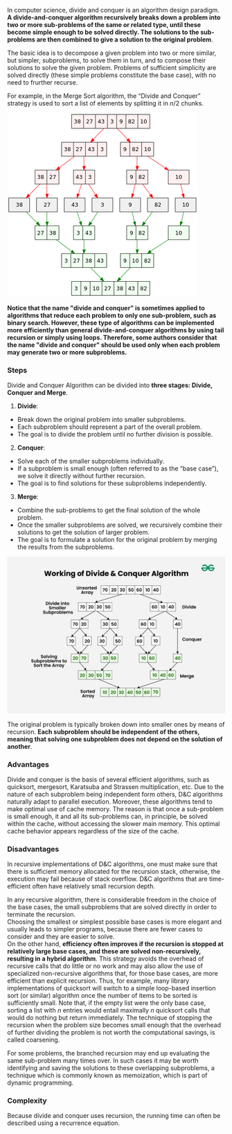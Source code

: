 In computer science, divide and conquer is an algorithm design paradigm. **A divide-and-conquer algorithm recursively breaks down a problem into two or more sub-problems of the same or related type, until these become simple enough to be solved directly. The solutions to the sub-problems are then combined to give a solution to the original problem**.

The basic idea is to decompose a given problem into two or more similar, but simpler, subproblems, to solve them in turn, and to compose their solutions to solve the given problem. Problems of sufficient simplicity are solved directly (these simple problems constitute the base case), with no need to frurther recurse.

For example, in the Merge Sort algorithm, the “Divide and Conquer” strategy is used to sort a list of elements by splitting it in $n/2$ chunks.

![88893a1f7640e31bc23bfe7aa7844b3b.png](../_resources/88893a1f7640e31bc23bfe7aa7844b3b.png)

**Notice that the name "divide and conquer" is sometimes applied to algorithms that reduce each problem to only one sub-problem, such as binary search. However, these type of algorithms can be implemented more efficiently than general divide-and-conquer algorithms by using tail recursion or simply using loops. Therefore, some authors consider that the name "divide and conquer" should be used only when each problem may generate two or more subproblems.**

### Steps

Divide and Conquer Algorithm can be divided into **three stages: Divide, Conquer and Merge**.

1.  **Divide**:

- Break down the original problem into smaller subproblems.
- Each subproblem should represent a part of the overall problem.
- The goal is to divide the problem until no further division is possible.

2.  **Conquer**:

- Solve each of the smaller subproblems individually.
- If a subproblem is small enough (often referred to as the “base case”), we solve it directly without further recursion.
- The goal is to find solutions for these subproblems independently.

3.  **Merge**:

- Combine the sub-problems to get the final solution of the whole problem.
- Once the smaller subproblems are solved, we recursively combine their solutions to get the solution of larger problem.
- The goal is to formulate a solution for the original problem by merging the results from the subproblems.

![e04ce057cede3e1e10029b1925c2d50e.png](../_resources/e04ce057cede3e1e10029b1925c2d50e.png)

The original problem is typically broken down into smaller ones by means of recursion. **Each subproblem should be independent of the others, meaning that solving one subproblem does not depend on the solution of another**.

### Advantages

Divide and conquer is the basis of several efficient algorithms, such as quicksort, mergesort, Karatsuba and Strassen multiplication, etc. Due to the nature of each subproblem being independent form others, D&C algorithms naturally adapt to parallel execution. Moreover, these algorithms tend to make optimal use of cache memory. The reason is that once a sub-problem is small enough, it and all its sub-problems can, in principle, be solved within the cache, without accessing the slower main memory. This optimal cache behavior appears regardless of the size of the cache.

### Disadvantages

In recursive implementations of D&C algorithms, one must make sure that there is sufficient memory allocated for the recursion stack, otherwise, the execution may fail because of stack overflow. D&C algorithms that are time-efficient often have relatively small recursion depth.

In any recursive algorithm, there is considerable freedom in the choice of the base cases, the small subproblems that are solved directly in order to terminate the recursion.  
Choosing the smallest or simplest possible base cases is more elegant and usually leads to simpler programs, because there are fewer cases to consider and they are easier to solve.  
On the other hand, **efficiency often improves if the recursion is stopped at relatively large base cases, and these are solved non-recursively, resulting in a hybrid algorithm**. This strategy avoids the overhead of recursive calls that do little or no work and may also allow the use of specialized non-recursive algorithms that, for those base cases, are more efficient than explicit recursion. Thus, for example, many library implementations of quicksort will switch to a simple loop-based insertion sort (or similar) algorithm once the number of items to be sorted is sufficiently small. Note that, if the empty list were the only base case, sorting a list with $n$ entries would entail maximally $n$ quicksort calls that would do nothing but return immediately. The technique of stopping the recursion when the problem size becomes small enough that the overhead of further dividing the problem is not worth the computational savings, is called coarsening.

For some problems, the branched recursion may end up evaluating the same sub-problem many times over. In such cases it may be worth identifying and saving the solutions to these overlapping subproblems, a technique which is commonly known as memoization, which is part of dynamic programming.

### Complexity

Because divide and conquer uses recursion, the running time can often be described using a recurrence equation.
